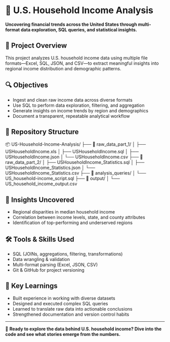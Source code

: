 # 🏡 U.S. Household Income Analysis

**Uncovering financial trends across the United States through multi-format data exploration, SQL queries, and statistical insights.**

## 📁 Project Overview
This project analyzes U.S. household income data using multiple file formats—Excel, SQL, JSON, and CSV—to extract meaningful insights into regional income distribution and demographic patterns.

## 🔍 Objectives
- Ingest and clean raw income data across diverse formats  
- Use SQL to perform data exploration, filtering, and aggregation  
- Generate insights on income trends by region and demographics  
- Document a transparent, repeatable analytical workflow

## 📂 Repository Structure

📦 US-Household-Income-Analysis/ ├── 📁 raw_data_part_1/ │ ├── USHouseholdIncome.xls  │ ├── USHouseholdIncome.sql  │ ├── USHouseholdIncome.json  │ └── USHouseholdIncome.csv  ├── 📁 raw_data_part_2/ │ ├── USHouseholdIncome_Statistics.sql │ ├── USHouseholdIncome_Statistics.json │ └── USHouseholdIncome_Statistics.csv ├── 📁 analysis_queries/ │ └── US_household-income_script.sql ├── 📁 output/ │ └── US_household_income_output.csv


## 🧠 Insights Uncovered
- Regional disparities in median household income  
- Correlation between income levels, state, and county attributes  
- Identification of top-performing and underserved regions

## 🛠 Tools & Skills Used
- SQL (JOINs, aggregations, filtering, transformations)  
- Data wrangling & validation  
- Multi-format parsing (Excel, JSON, CSV)  
- Git & GitHub for project versioning  

## 📌 Key Learnings
- Built experience in working with diverse datasets  
- Designed and executed complex SQL queries  
- Learned to translate raw data into actionable conclusions  
- Strengthened documentation and version control habits

---

🚀 **Ready to explore the data behind U.S. household income? Dive into the code and see what stories emerge from the numbers.**
